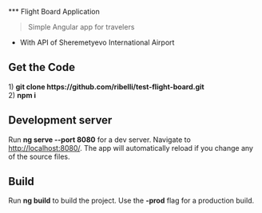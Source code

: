 *** Flight Board Application

> Simple Angular app for travelers
- With API of Sheremetyevo International Airport

<h2>Get the Code</h2>
1) <b>git clone https://github.com/ribelli/test-flight-board.git</b> <br/>
2) <b>npm i</b>

<h2>Development server</h2>
Run <b>ng serve --port 8080</b> for a dev server. Navigate to <a href='http://localhost:8080/'>http://localhost:8080/</a>. 
The app will automatically reload if you change any of the source files.

<h2>Build</h2>
Run <b>ng build</b> to build the project. Use the <b>-prod</b> flag for a production build.
